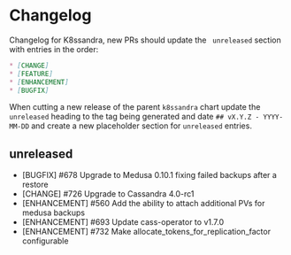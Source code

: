 # Changelog

Changelog for K8ssandra, new PRs should update the ` unreleased` section with entries in the order:

```markdown
* [CHANGE]
* [FEATURE]
* [ENHANCEMENT]
* [BUGFIX]
```

When cutting a new release of the parent `k8ssandra` chart update the `unreleased` heading to the tag being generated and date `## vX.Y.Z - YYYY-MM-DD` and create a new placeholder section for  `unreleased` entries.

## unreleased

* [BUGFIX] #678 Upgrade to Medusa 0.10.1 fixing failed backups after a restore
* [CHANGE] #726 Upgrade to Cassandra 4.0-rc1
* [ENHANCEMENT] #560 Add the ability to attach additional PVs for medusa backups
* [ENHANCEMENT] #693 Update cass-operator to v1.7.0
* [ENHANCEMENT] #732 Make allocate_tokens_for_replication_factor configurable